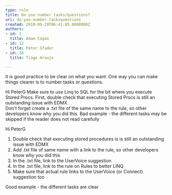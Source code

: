 ```yaml
---
type: rule
title: Do you number tasks/questions?
uri: do-you-number-tasksquestions
created: 2010-09-29T06:41:05.0000000Z
authors:
- id: 1
  title: Adam Cogan
- id: 12
  title: Peter Gfader
- id: 16
  title: Tiago Araujo

---
```


 
It is good practice to be clear on what you want. One way you can make things clearer is to number tasks or questions.
 
Hi PeterG
Make sure to use Linq to SQL for the bit where you execute Stored Procs. First, double check that executing Stored Procs is still an outstanding issue with EDMX.        
 Don't forget create a .txt file of the same name to the rule, so other developers know why you did this.
Bad example - the different tasks may be skipped if the reader does not read carefully

Hi PeterG

1. Double check that executing stored procedures is is still an outstanding issue with EDMX
2. Add .txt file of same name with a link to the rule, so other developers know why you did this
3. In the .txt file, link to the UserVoice suggestion
4. In the .txt file, link to the rule on Rules to better LINQ
5. Make sure that actual rule links to the UserVoice (or Connect) suggestion too


Good example - the different tasks are clear
